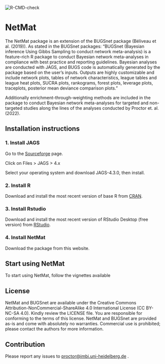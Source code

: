 
<!-- README.md is generated from README.Rmd. Please edit that file -->

<!-- badges: start -->

![R-CMD-check](https://github.com/audrey-b/BUGSnet/workflows/R-CMD-check/badge.svg)

<!-- badges: end -->

# NetMat

The NetMat package is an extension of the BUGSnet package (Béliveau et al. (2019)). As stated in
the BUGSnet packages: “BUGSnet (Bayesian inference Using Gibbs Sampling
to conduct network meta-analysis) is a feature-rich R package to conduct
Bayesian network meta-analyses in compliance with best practice and
reporting guidelines. Bayesian analyses are conducted with JAGS, and
BUGS code is automatically generated by the package based on the user’s
inputs. Outputs are highly customizable and include network plots,
tables of network characteristics, league tables and league heat plots,
SUCRA plots, rankograms, forest plots, leverage plots, traceplots,
posterior mean deviance comparison plots.”

Additionally enrichment-through-weighting methods are included in the package to
conduct Bayesian network meta-analyses for targeted and non-targeted
studies along the lines of the analyses conducted by Proctor et. al. (2022).

## Installation instructions

### 1. Install JAGS

Go to the [Sourceforge](https://sourceforge.net/projects/mcmc-jags/)
page.

Click on Files &gt; JAGS &gt; 4.x

Select your operating system and download JAGS-4.3.0, then install.

### 2. Install R

Download and install the most recent version of base R from
[CRAN](https://cran.r-project.org/).

### 3. Install Rstudio

Download and install the most recent version of RStudio Desktop (free
version) from
[RStudio](https://www.rstudio.com/products/rstudio/download).

### 4. Install NetMat

Download the package from this website.

## Start using NetMat

To start using NetMat, follow the vignettes available


## License

NetMat and BUGSnet are available under the Creative Commons
Attribution-NonCommercial-ShareAlike 4.0 International License (CC
BY-NC-SA 4.0). Kindly review the LICENSE file. You are responsible for
conforming to the terms of this license. NetMat and BUGSnet are provided as-is and
come with absolutely no warranties. Commercial use is prohibited;
please contact the authors for more information.


## Contribution

Please report any issues to proctor@imbi.uni-heidelberg.de .
